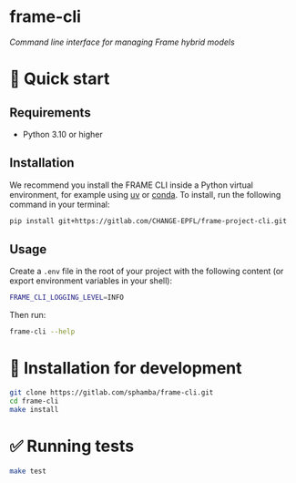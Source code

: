 # frame-cli

_Command line interface for managing Frame hybrid models_


# 🐇 Quick start

## Requirements

- Python 3.10 or higher


## Installation

We recommend you install the FRAME CLI inside a Python virtual environment, for example using [uv](https://github.com/astral-sh/uv) or [conda](https://docs.conda.io/projects/conda/en/latest/user-guide/install/index.html). To install, run the following command in your terminal:
```bash
pip install git+https://gitlab.com/CHANGE-EPFL/frame-project-cli.git
```

## Usage

Create a `.env` file in the root of your project with the following content (or export environment variables in your shell):
```bash
FRAME_CLI_LOGGING_LEVEL=INFO
```


Then run:

```bash
frame-cli --help
```


# 💾 Installation for development

```bash
git clone https://gitlab.com/sphamba/frame-cli.git
cd frame-cli
make install
```


# ✅ Running tests

```bash
make test
```
